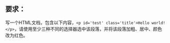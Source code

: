 ## 要求：     

写一个HTML文档，包含以下内容，`<p id='test' class='title'>Hello world!</p>`，请使用至少三种不同的选择器选中该段落，并将该段落加粗、居中、颜色改为红色。
